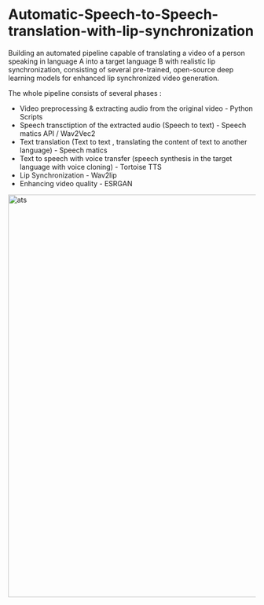 # Automatic-Speech-to-Speech-translation-with-lip-synchronization
 Building an automated pipeline capable of translating a video of a person speaking in language A into a target language B with realistic lip synchronization, consisting of several pre-trained, open-source deep learning models for enhanced lip synchronized video generation.

The whole pipeline consists of several phases :

- Video preprocessing & extracting audio from the original video - Python Scripts
- Speech transctiption of the extracted audio (Speech to text) - Speech matics API / Wav2Vec2 
- Text translation (Text to text , translating the content of text to another language) - Speech matics
- Text to speech with voice transfer (speech synthesis in the target language with voice cloning) - Tortoise TTS 
- Lip Synchronization - Wav2lip  
-  Enhancing video quality - ESRGAN


<img width="820" alt="ats" src="https://github.com/user-attachments/assets/8e48dfa8-514b-4623-bcd1-993ebd01dc80">
